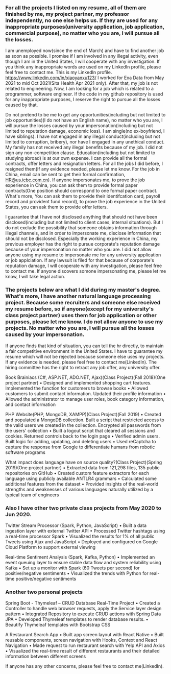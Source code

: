 ### For all the projects I listed on my resume, all of them are finished by me, my project partner, my professor independently, no one else helps us. If they are used for any inappropriate purposes(university application, job application, commercial purpose), no matter who you are, I will pursue all the losses.


I am unemployed now(since the end of March) and have to find another job as soon as possible. I promise if I am involved in any illegal activity, even though I am in the United States, I will cooperate with any investigation. If you think any inappropriate words are used on my LinkedIn profile, please feel free to contact me. This is my LinkedIn profile. https://www.linkedin.com/in/xiaoyanxu123/ I worked for Exa Data from May 2021 to mid Oct 2021(Sita Health Apr 2021 only). After that, my job is not related to engineering. Now, I am looking for a job which is related to a programmer, software engineer. If the code in my github repository is used for any inappropriate purposes, I reserve the right to pursue all the losses caused by that.


Do not pretend to be me to get any opportunities(including but not limited to job opportunities)(I do not have an English name), no matter who you are, I will pursue the losses caused by your impersonation(including but not limited to reputation damage, economic loss). I am single(no ex-boyfriend, I have siblings). I have not engaged in any illegal conduct(including but not limited to corruption, bribery), nor have I engaged in any unethical conduct. My family has not received any illegal benefits because of my job. I did not sign any non-competition clause. Education(including but not limited to studying abroad) is at our own expense. I can provide all the formal contracts, offer letters and resignation letters. For all the jobs I did before, I resigned them(If any evidence needed, please let me know. For the job in China, email can be sent to get their formal confirmation, HR@us.icbc.com.cn). If anyone impersonates me, to prove the job experience in China, you can ask them to provide formal paper contracts(One position should correspond to one formal paper contract. What's more, You can ask them to provide their identifcation card, payroll record and provident fund record), to prove the job experience in the United States, you can ask them to provide offer letters. 

I guarantee that I have not disclosed anything that should not have been disclosed(including but not limited to client cases, internal situations). But I do not exclude the possibility that someone obtains information through illegal channels, and in order to impersonate me, disclose information that should not be disclosed. Especially the working experience in China, my previous employer has the right to pursue corporate's reputation damage because of your impersonation no matter who you are. I did not allow anyone using my resume to impersonate me for any university application or job applciation. If any lawsuit is filed for that because of corporate's reputation damage, I will cooperate with any investigation, please feel free to contact me. If anyone discovers somone impersonating me, please let me know, I will take legal action.


### The projects below are what I did during my master's degree. What's more, I have another natural language processing project. Because some recruiters and someone else received my resume before, so if anyone(except for my university's class project partner) uses them for job application or other purposes, please let me know. I do not allow anyone to use my projects. No matter who you are, I will pursue all the losses caused by your impersonation. 


If anyone finds that kind of situation, you can tell the hr directly, to maintain a fair competitive environment in the United States. I have to guarantee my resume which will not be rejected because someone else uses my projects. If any evidence is needed, please feel free to contact me(LinkedIn). The hiring committee has the right to retract any job offer, any university offer.


Book Brainiacs (C#, ASP.NET, ADO.NET, Ajax)(Class Project)(Fall 2018)(One project partner)
•	Designed and implemented shopping cart features. Implemented the function for customers to browse books
•	Allowed customers to submit contact information. Updated their profile information
•	Allowed the administrator to manage user roles, book category information, and contact information

PHP Website(PHP, MongoDB, XAMPP)(Class Project)(Fall 2019)
•	Created and populated a MongoDB collection. Built a script that restricted access to the valid users we created in the collection. Encrypted all passwords from the users' collection
•	Built a logout script that cleared all sessions and cookies. Returned controls back to the login page
•	Verified admin users. Built logic for adding, updating, and deleting users
•	Used reCaptcha to capture the response from Google to differentiate humans from robotic software programs

What impact does language have on source quality?(Class Project)(Spring 2019)(One project partner)
•	Extracted data from 121,298 files, 135 public repositories on GitHub
•	Created custom feature extractors for each language using publicly available ANTLR4 grammars
•	Calculated some additional features from the dataset
•	Provided insights of the real-world strengths and weaknesses of various languages naturally utilized by a typical team of engineers

### Also I have other two private class projects from May 2020 to Jun 2020.
Twitter Stream Processor (Spark, Python, JavaScript)
•	Built a data ingestion layer with external Twitter API
•	Processed Twitter hashtags using a real-time processor Spark
•	Visualized the results for 1% of all public Tweets using Ajax and JavaScript
•	Deployed and configured on Google Cloud Platform to support external viewing

Real-time Sentiment Analysis (Spark, Kafka, Python)	
•	Implemented an event queuing layer to ensure stable data flow and system reliability using Kafka
•	Set up a monitor with Spark (60 Tweets per second) for positive/negative sentiments
•	Visualized the trends with Python for real-time positive/negative sentiments

### Another two personal projects
Spring Boot - Thymeleaf – CRUD Database Real-Time Project
•	Created a Controller to handle web browser requests, apply the Service layer design pattern
•	Integrated Repository to execute CRUD actions with Spring Data JPA
•	Developed Thymeleaf templates to render database results. 
•	Beautify Thymeleaf templates with Bootstrap CSS

A Restaurant Search App
•	Built app screen layout with React Native
•	Built reusable components, screen navigation with Hooks, Context and React Navigation
•	Made  request to run restaurant search with Yelp API and Axios
•	Visualized the real-time result of different restaurants and their detailed information between different screens


If anyone has any other concerns, please feel free to contact me(LinkedIn).


